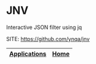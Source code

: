 # JNV

 Interactive JSON filter using jq

 SITE: https://github.com/ynqa/jnv

 | [Applications](https://portable-linux-apps.github.io/apps.html) | [Home](https://portable-linux-apps.github.io)
 | --- | --- |
